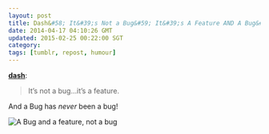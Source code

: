 ```yaml
---           
layout: post
title: Dash&#58; It&#39;s Not a Bug&#59; It&#39;s A Feature AND A Bug&#33;
date: 2014-04-17 04:10:26 GMT
updated: 2015-02-25 00:22:00 SGT
category:
tags: [tumblr, repost, humour]
---
```


[**dash**](http://dash.tumblr.com/post/82929959543/its-not-a-bug-its-a-feature):

> It’s not a bug…it’s a feature.

And a Bug has _never_ been a bug!

<img alt="A Bug and a feature, not a bug" src="http://41.media.tumblr.com/c30fc19d974c1a76c2bb046f541721c4/tumblr_n458zoyyel1tq2pnlo1_500.jpg" />
